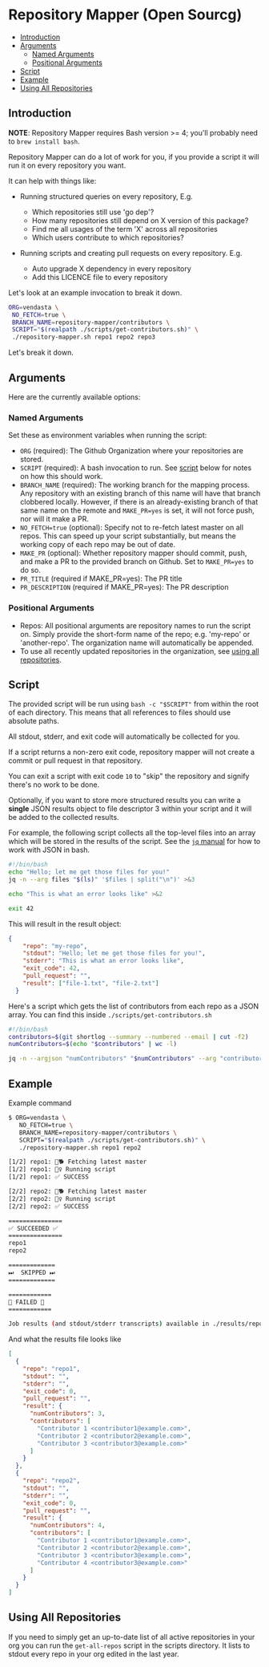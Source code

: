 # Repository Mapper (Open Sourcg)

<!-- toc -->

- [Introduction](#introduction)
- [Arguments](#arguments)
  * [Named Arguments](#named-arguments)
  * [Positional Arguments](#positional-arguments)
- [Script](#script)
- [Example](#example)
- [Using All Repositories](#using-all-repositories)

<!-- tocstop -->

## Introduction

**NOTE**: Repository Mapper requires Bash version >= 4; you'll probably need to `brew install bash`.

Repository Mapper can do a lot of work for you, if you provide a script it will run it on every repository you want.

It can help with things like:

* Running structured queries on every repository, E.g.
  - Which repositories still use 'go dep'?
  - How many repositories still depend on X version of this package?
  - Find me all usages of the term 'X' across all repositories
  - Which users contribute to which repositories?

* Running scripts and creating pull requests on every repository. E.g.
  - Auto upgrade X dependency in every repository
  - Add this LICENCE file to every repository

Let's look at an example invocation to break it down.

```bash
ORG=vendasta \
 NO_FETCH=true \
 BRANCH_NAME=repository-mapper/contributors \
 SCRIPT="$(realpath ./scripts/get-contributors.sh)" \
 ./repository-mapper.sh repo1 repo2 repo3
```

Let's break it down.

## Arguments

Here are the currently available options:

### Named Arguments

Set these as environment variables when running the script:

* `ORG` (required): The Github Organization where your repositories are stored.
* `SCRIPT` (required): A bash invocation to run. See [script](#script) below for notes on how this should work.
* `BRANCH_NAME` (required): The working branch for the mapping process. Any repository with an existing branch of this name will have that branch clobbered locally. However, if there is an already-existing branch of that same name on the remote and `MAKE_PR=yes` is set, it will not force push, nor will it make a PR.
* `NO_FETCH=true` (optional): Specify not to re-fetch latest master on all repos. This can speed up your script substantially, but means the working copy of each repo may be out of date.
* `MAKE_PR` (optional): Whether repository mapper should commit, push, and make a PR to the provided branch on Github. Set to `MAKE_PR=yes` to do so.
* `PR_TITLE` (required if MAKE_PR=yes): The PR title
* `PR_DESCRIPTION` (required if MAKE_PR=yes): The PR description

### Positional Arguments

* Repos: All positional arguments are repository names to run the script on. Simply provide the short-form name of the repo; e.g. 'my-repo' or 'another-repo'. The organization name will automatically be appended.
* To use all recently updated repositories in the organization, see [using all repositories](#all-repositories).

## Script

The provided script will be run using `bash -c "$SCRIPT"` from within the root of each directory. This means that all references to files should use absolute paths.

All stdout, stderr, and exit code will automatically be collected for you.

If a script returns a non-zero exit code, repository mapper will not create a commit or pull request in that repository.

You can exit a script with exit code `10` to "skip" the repository and signify there's no work to be done.

Optionally, if you want to store more structured results you can write a **single** JSON results object to file descriptor 3 within your script and it will be added to the collected results.

For example, the following script collects all the top-level files into an array which will be stored in the results of the script. See the [`jq` manual](https://stedolan.github.io/jq/manual/v1.6/) for how to work with JSON in bash.

```bash
#!/bin/bash
echo "Hello; let me get those files for you!"
jq -n --arg files "$(ls)" '$files | split("\n")' >&3

echo "This is what an error looks like" >&2

exit 42
```

This will result in the result object:

```json
{
    "repo": "my-repo",
    "stdout": "Hello; let me get those files for you!",
    "stderr": "This is what an error looks like",
    "exit_code": 42,
    "pull_request": "",
    "result": ["file-1.txt", "file-2.txt"]
  }
```

Here's a script which gets the list of contributors from each repo as a JSON array. You can find this inside `./scripts/get-contributors.sh`

```bash
#!/bin/bash
contributors=$(git shortlog --summary --numbered --email | cut -f2)
numContributors=$(echo "$contributors" | wc -l)

jq -n --argjson "numContributors" "$numContributors" --arg "contributors" "$contributors" '{numContributors: $numContributors, contributors: $contributors | split("\n")}' >&3
```

## Example

Example command

```bash
$ ORG=vendasta \
   NO_FETCH=true \
   BRANCH_NAME=repository-mapper/contributors \
   SCRIPT="$(realpath ./scripts/get-contributors.sh)" \
   ./repository-mapper.sh repo1 repo2

[1/2] repo1: 🦴🐕 Fetching latest master
[1/2] repo1: 🏃‍♀️ Running script
[1/2] repo1: ✅ SUCCESS

[2/2] repo2: 🦴🐕 Fetching latest master
[2/2] repo2: 🏃‍♀️ Running script
[2/2] repo2: ✅ SUCCESS

===============
✅ SUCCEEDED ✅
===============
repo1
repo2

=============
⏭  SKIPPED ⏭
=============

============
🚨 FAILED 🚨
============

Job results (and stdout/stderr transcripts) available in ./results/repository-mapper/contributors.json
```

And what the results file looks like

```json
[
  {
    "repo": "repo1",
    "stdout": "",
    "stderr": "",
    "exit_code": 0,
    "pull_request": "",
    "result": {
      "numContributors": 3,
      "contributors": [
        "Contributor 1 <contributor1@example.com>",
        "Contributor 2 <contributor2@example.com>",
        "Contributor 3 <contributor3@example.com>"
      ]
    }
  },
  {
    "repo": "repo2",
    "stdout": "",
    "stderr": "",
    "exit_code": 0,
    "pull_request": "",
    "result": {
      "numContributors": 4,
      "contributors": [
        "Contributor 1 <contributor1@example.com>",
        "Contributor 2 <contributor2@example.com>",
        "Contributor 3 <contributor3@example.com>",
        "Contributor 4 <contributor3@example.com>"
      ]
    }
  }
]
```

## Using All Repositories

If you need to simply get an up-to-date list of all active repositories in your org you can run the `get-all-repos` script in the scripts directory. 
It lists to stdout every repo in your org edited in the last year.
